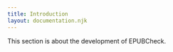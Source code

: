```yaml
---
title: Introduction
layout: documentation.njk
---
```


This section is about the development of EPUBCheck.

